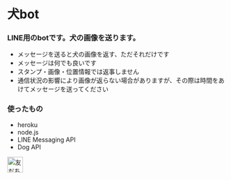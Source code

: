# 犬bot
### LINE用のbotです。犬の画像を送ります。
- メッセージを送ると犬の画像を返す、ただそれだけです
- メッセージは何でも良いです
- スタンプ・画像・位置情報では返事しません
- 通信状況の影響により画像が返らない場合がありますが、その際は時間をあけてメッセージを送ってください
### 使ったもの
- heroku
- node.js
- LINE Messaging API
- Dog API

<a href="http://nav.cx/s6E8G0N"><img src="https://scdn.line-apps.com/n/line_add_friends/btn/ja.png" alt="友だち追加" height="36" border="0"></a>